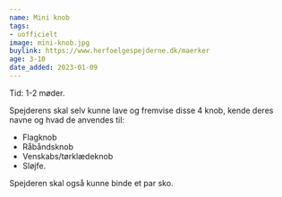 ```yaml
---
name: Mini knob
tags:
- uofficielt
image: mini-knob.jpg
buylink: https://www.herfoelgespejderne.dk/maerker
age: 3-10
date_added: 2023-01-09
---
```

Tid: 1-2 møder.

Spejderens skal selv kunne lave og fremvise disse 4 knob, kende deres navne og hvad de anvendes til:
- Flagknob
- Råbåndsknob
- Venskabs/tørklædeknob
- Sløjfe.

Spejderen skal også kunne binde et par sko.
